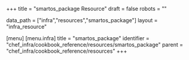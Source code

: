 +++
title = "smartos_package Resource"
draft = false
robots = ""

data_path = ["infra","resources","smartos_package"]
layout = "infra_resource"


[menu]
  [menu.infra]
    title = "smartos_package"
    identifier = "chef_infra/cookbook_reference/resources/smartos_package"
    parent = "chef_infra/cookbook_reference/resources"
+++

<!-- The contents of this page are automatically generated from the smartos_package.yaml file in the data directory. -->
<!-- To suggest a change, edit the https://github.com/chef/chef/blob/master/lib/chef/resource/smartos_package.rb file
      and submit a pull request to the https://github.com/chef/chef repository. -->
